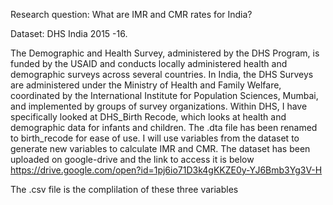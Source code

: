 Research question: What are IMR  and CMR  rates for India?

Dataset: DHS India 2015 -16. 

The Demographic and Health Survey, administered by the DHS Program, is funded by the USAID and conducts locally administered health and demographic surveys across several countries.  In India, the DHS Surveys are administered under the Ministry of Health and Family Welfare, coordinated by the International Institute for Population Sciences, Mumbai, and implemented by groups of survey organizations.  Within DHS, I have specifically looked at DHS_Birth Recode, which looks at health and demographic data for infants and children. The .dta file has been renamed to birth_recode for ease of use. I will use variables from the dataset to generate new variables to calculate IMR and CMR.
The dataset has been uploaded on google-drive and the link to access it is below
https://drive.google.com/open?id=1pj6io71D3k4gKKZE0y-YJ6Bmb3Yg3V-H  


The .csv file is the complilation of these three variables
